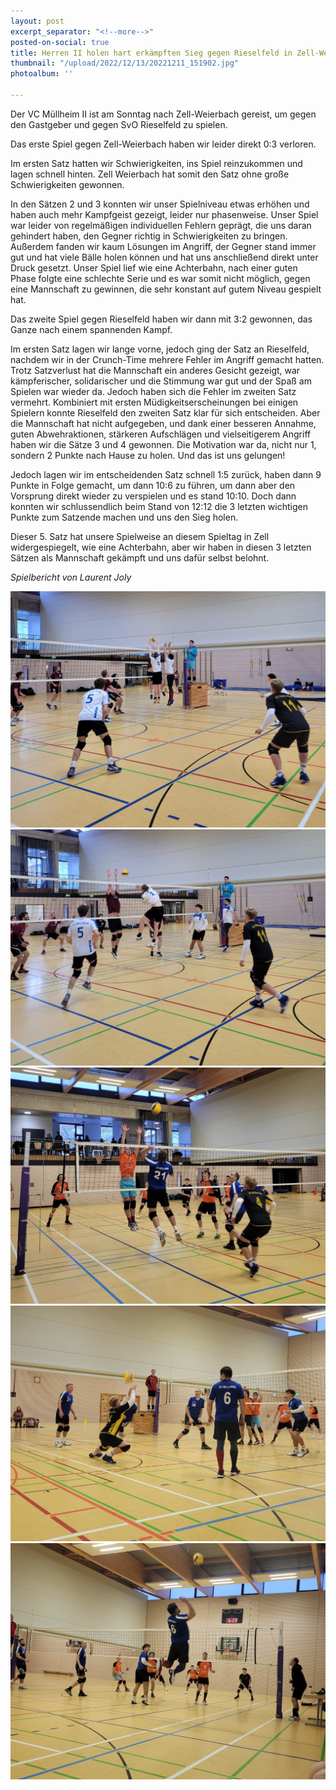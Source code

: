 ```yaml
---
layout: post
excerpt_separator: "<!--more-->"
posted-on-social: true
title: Herren II holen hart erkämpften Sieg gegen Rieselfeld in Zell-Weierbach
thumbnail: "/upload/2022/12/13/20221211_151902.jpg"
photoalbum: ''

---
```

Der VC Müllheim II ist am Sonntag nach Zell-Weierbach gereist, um gegen den Gastgeber und gegen SvO Rieselfeld zu spielen.

Das erste Spiel gegen Zell-Weierbach haben wir leider direkt 0:3 verloren.

Im ersten Satz hatten wir Schwierigkeiten, ins Spiel reinzukommen und lagen schnell hinten. Zell Weierbach hat somit den Satz ohne große Schwierigkeiten gewonnen.

In den Sätzen 2 und 3 konnten wir unser Spielniveau etwas erhöhen und haben auch mehr Kampfgeist gezeigt, leider nur phasenweise. Unser Spiel war leider von regelmäßigen individuellen Fehlern geprägt, die uns daran gehindert haben, den Gegner richtig in Schwierigkeiten zu bringen. Außerdem fanden wir kaum Lösungen im Angriff, der Gegner stand immer gut und hat viele Bälle holen können und hat uns anschließend direkt unter Druck gesetzt. Unser Spiel lief wie eine Achterbahn, nach einer guten Phase folgte eine schlechte Serie und es war somit nicht möglich, gegen eine Mannschaft zu gewinnen, die sehr konstant auf gutem Niveau gespielt hat.

Das zweite Spiel gegen Rieselfeld haben wir dann mit 3:2 gewonnen, das Ganze nach einem spannenden Kampf.

Im ersten Satz lagen wir lange vorne, jedoch ging der Satz an Rieselfeld, nachdem wir in der Crunch-Time mehrere Fehler im Angriff gemacht hatten. Trotz Satzverlust hat die Mannschaft ein anderes Gesicht gezeigt, war kämpferischer, solidarischer und die Stimmung war gut und der Spaß am Spielen war wieder da. Jedoch haben sich die Fehler im zweiten Satz vermehrt. Kombiniert mit ersten Müdigkeitserscheinungen bei einigen Spielern konnte Rieselfeld den zweiten Satz klar für sich entscheiden. Aber die Mannschaft hat nicht aufgegeben, und dank einer besseren Annahme, guten Abwehraktionen, stärkeren Aufschlägen und vielseitigerem Angriff haben wir die Sätze 3 und 4 gewonnen. Die Motivation war da, nicht nur 1, sondern 2 Punkte nach Hause zu holen. Und das ist uns gelungen!

Jedoch lagen wir im entscheidenden Satz schnell 1:5 zurück, haben dann 9 Punkte in Folge gemacht, um dann 10:6 zu führen, um dann aber den Vorsprung direkt wieder zu verspielen und es stand 10:10. Doch dann konnten wir schlussendlich beim Stand von 12:12 die 3 letzten wichtigen Punkte zum Satzende machen und uns den Sieg holen.

Dieser 5. Satz hat unsere Spielweise an diesem Spieltag in Zell widergespiegelt, wie eine Achterbahn, aber wir haben in diesen 3 letzten Sätzen als Mannschaft gekämpft und uns dafür selbst belohnt.

_Spielbericht von Laurent Joly_

![](/upload/2022/12/13/20221211_132234.jpg)![](/upload/2022/12/13/20221211_132329.jpg)![](/upload/2022/12/13/20221211_150520.jpg)![](/upload/2022/12/13/20221211_162124.jpg)![](/upload/2022/12/13/20221211_162140.jpg)